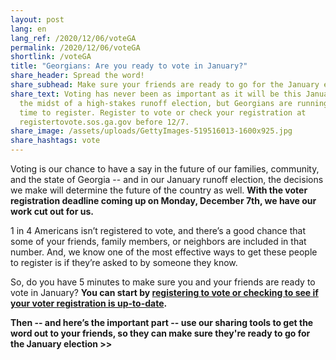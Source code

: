 ```yaml
---
layout: post
lang: en
lang_ref: /2020/12/06/voteGA
permalink: /2020/12/06/voteGA
shortlink: /voteGA
title: "Georgians: Are you ready to vote in January?"
share_header: Spread the word!
share_subhead: Make sure your friends are ready to go for the January election.
share_text: Voting has never been as important as it will be this January, in
  the midst of a high-stakes runoff election, but Georgians are running out of
  time to register. Register to vote or check your registration at
  registertovote.sos.ga.gov before 12/7.
share_image: /assets/uploads/GettyImages-519516013-1600x925.jpg
share_hashtags: vote
---
```

Voting is our chance to have a say in the future of our families, community, and the state of Georgia -- and in our January runoff election, the decisions we make will determine the future of the country as well. **With the voter registration deadline coming up on Monday, December 7th, we have our work cut out for us.**

1 in 4 Americans isn’t registered to vote, and there’s a good chance that some of your friends, family members, or neighbors are included in that number. And, we know one of the most effective ways to get these people to register is if they’re asked to by someone they know.

So, do you have 5 minutes to make sure you and your friends are ready to vote in January? **You can start by [registering to vote or checking to see if your voter registration is up-to-date](https://registertovote.sos.ga.gov/GAOLVR/).**

**Then -- and here’s the important part -- use our sharing tools to get the word out to your friends, so they can make sure they're ready to go for the January election >>**